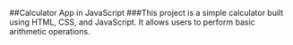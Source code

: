 ##Calculator App in JavaScript
###This project is a simple calculator built using HTML, CSS, and JavaScript. It allows users to perform basic arithmetic operations.
